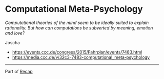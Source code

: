 # Computational Meta-Psychology

*Computational theories of the mind seem to be ideally suited to explain rationality. But how can computations be subverted by meaning, emotion and love?*

Joscha

- https://events.ccc.de/congress/2015/Fahrplan/events/7483.html
- https://media.ccc.de/v/32c3-7483-computational_meta-psychology

---

Part of [Recap](https://github.com/joelpurra/recap)

